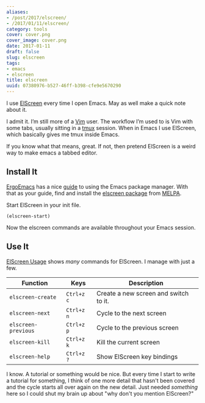 ```yaml
---
aliases:
- /post/2017/elscreen/
- /2017/01/11/elscreen/
category: tools
cover: cover.png
cover_image: cover.png
date: 2017-01-11
draft: false
slug: elscreen
tags:
- emacs
- elscreen
title: elscreen
uuid: 07380976-b527-46ff-b398-cfe9e5670290
---
```


[ElScreen]: https://github.com/knu/elscreen/

I use [ElScreen][] every time I open Emacs.
May as well make a quick note about it.

[Vim]: http://www.vim.org/
[tmux]: https://tmux.github.io/

I admit it.
I’m still more of a [Vim][] user.
The workflow I’m used to is Vim with some tabs, usually sitting in a [tmux][] session.
When in Emacs I use ElScreen, which basically gives me tmux inside Emacs.

If you know what that means, great.
If not, then pretend ElScreen is a weird way to make emacs a tabbed editor.

## Install It

[ErgoEmacs]: http://ergoemacs.org/
[guide]: http://ergoemacs.org/emacs/emacs_package_system.html
[elscreen package]: https://melpa.org/#/elscreen
[MELPA]: https://melpa.org/

[ErgoEmacs][] has a nice [guide][] to using the Emacs package manager.
With that as your guide, find and install the [elscreen package][] from [MELPA][].

Start ElScreen in your init file.

```elisp
(elscreen-start)
```

Now the elscreen commands are available throughout your Emacs session.

## Use It

[ElScreen Usage]: https://github.com/knu/elscreen#usage

[ElScreen Usage][] shows *many* commands for ElScreen.
I manage with just a few.

| Function            | Keys       | Description
| ------------------- | ---------- | -----------
| `elscreen-create`   | `Ctrl+z c` | Create a new screen and switch to it.
| `elscreen-next`     | `Ctrl+z n` | Cycle to the next screen
| `elscreen-previous` | `Ctrl+z p` | Cycle to the previous screen
| `elscreen-kill`     | `Ctrl+z k` | Kill the current screen
| `elscreen-help`     | `Ctrl+z ?` | Show ElScreen key bindings

I know.
A tutorial or something would be nice.
But every time I start to write a tutorial for something,
I think of one more detail that hasn't been covered and the cycle starts all over again on the new detail.
Just needed *something* here so I could shut my brain up about "why don't you mention ElScreen?"